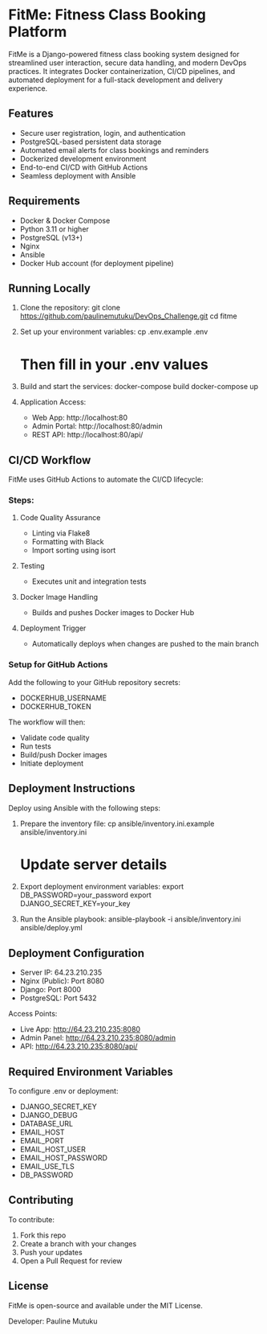 # FitMe: Fitness Class Booking Platform

FitMe is a Django-powered fitness class booking system designed for streamlined user interaction, secure data handling, and modern DevOps practices. It integrates Docker containerization, CI/CD pipelines, and automated deployment for a full-stack development and delivery experience.

## Features

- Secure user registration, login, and authentication  
- PostgreSQL-based persistent data storage  
- Automated email alerts for class bookings and reminders  
- Dockerized development environment  
- End-to-end CI/CD with GitHub Actions  
- Seamless deployment with Ansible  

## Requirements

- Docker & Docker Compose  
- Python 3.11 or higher  
- PostgreSQL (v13+)  
- Nginx  
- Ansible  
- Docker Hub account (for deployment pipeline)  

## Running Locally

1. Clone the repository:
   git clone https://github.com/paulinemutuku/DevOps_Challenge.git
   cd fitme

2. Set up your environment variables:
   cp .env.example .env
   # Then fill in your .env values

3. Build and start the services:
   docker-compose build
   docker-compose up

4. Application Access:
   - Web App: http://localhost:80  
   - Admin Portal: http://localhost:80/admin  
   - REST API: http://localhost:80/api/  

## CI/CD Workflow

FitMe uses GitHub Actions to automate the CI/CD lifecycle:

### Steps:

1. Code Quality Assurance  
   - Linting via Flake8  
   - Formatting with Black  
   - Import sorting using isort  

2. Testing  
   - Executes unit and integration tests  

3. Docker Image Handling  
   - Builds and pushes Docker images to Docker Hub  

4. Deployment Trigger  
   - Automatically deploys when changes are pushed to the main branch  

### Setup for GitHub Actions

Add the following to your GitHub repository secrets:

- DOCKERHUB_USERNAME  
- DOCKERHUB_TOKEN  

The workflow will then:
- Validate code quality  
- Run tests  
- Build/push Docker images  
- Initiate deployment  

## Deployment Instructions

Deploy using Ansible with the following steps:

1. Prepare the inventory file:
   cp ansible/inventory.ini.example ansible/inventory.ini
   # Update server details

2. Export deployment environment variables:
   export DB_PASSWORD=your_password
   export DJANGO_SECRET_KEY=your_key

3. Run the Ansible playbook:
   ansible-playbook -i ansible/inventory.ini ansible/deploy.yml

## Deployment Configuration

- Server IP: 64.23.210.235  
- Nginx (Public): Port 8080  
- Django: Port 8000  
- PostgreSQL: Port 5432  

Access Points:
- Live App: http://64.23.210.235:8080  
- Admin Panel: http://64.23.210.235:8080/admin  
- API: http://64.23.210.235:8080/api/  

## Required Environment Variables

To configure .env or deployment:

- DJANGO_SECRET_KEY  
- DJANGO_DEBUG  
- DATABASE_URL  
- EMAIL_HOST  
- EMAIL_PORT  
- EMAIL_HOST_USER  
- EMAIL_HOST_PASSWORD  
- EMAIL_USE_TLS  
- DB_PASSWORD  

## Contributing

To contribute:

1. Fork this repo  
2. Create a branch with your changes  
3. Push your updates  
4. Open a Pull Request for review  

## License

FitMe is open-source and available under the MIT License.

Developer: Pauline Mutuku
